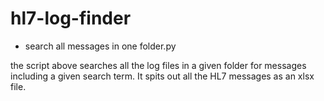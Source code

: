 # hl7-log-finder

- search all messages in one folder.py

the script above searches all the log files in a given folder for messages including a given search term. It spits out all the HL7 messages as an xlsx file.
